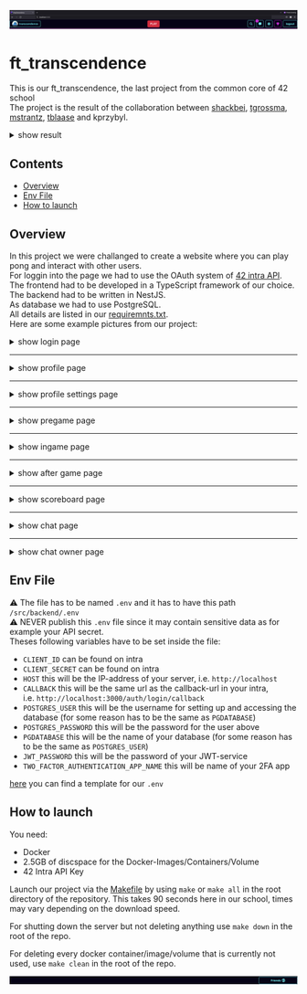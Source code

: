 ![header](/readme_additions/header.png)

# ft_transcendence

This is our ft_transcendence, the last project from the common core of 42 school<br>
The project is the result of the collaboration between [shackbei](https://github.com/shackbei), [tgrossma](https://github.com/tobbel42), [mstrantz](https://github.com/imexz), [tblaase](https://github.com/tblaase) and kprzybyl.

<details>
  <summary>show result</summary>

  ![result](/readme_additions/result.png)<br>
</details>

## Contents
- [Overview](#overview)
- [Env File](#env-file)
- [How to launch](#how-to-launch)


## Overview
In this project we were challanged to create a website where you can play pong and interact with other users.<br>
For loggin into the page we had to use the OAuth system of [42 intra API](https://api.intra.42.fr/apidoc).<br>
The frontend had to be developed in a TypeScript framework of our choice.<br>
The backend had to be written in NestJS.<br>
As database we had to use PostgreSQL.<br>
All details are listed in our [requiremnts.txt](/requirements.txt).<br>
Here are some example pictures from our project:

<details>
  <summary>show login page</summary>

  ![login](/readme_additions/login.png)<br>
</details>

---

<details>
  <summary>show profile page</summary>

  ![profile](/readme_additions/profile.png)
</details>

---

<details>
  <summary>show profile settings page</summary>

![settings](/readme_additions/settings.png)
</details>

---

<details>
  <summary>show pregame page</summary>

![pregame](/readme_additions/pre_game.png)
</details>

---

<details>
  <summary>show ingame page</summary>

![ingame](/readme_additions/in_game.png)
</details>

---

<details>
  <summary>show after game page</summary>

![aftergame](/readme_additions/after_game.png)
</details>

---

<details>
  <summary>show scoreboard page</summary>

![scoreboard](/readme_additions/scoreboard.png)
</details>

---

<details>
  <summary>show chat page</summary>

![chat](/readme_additions/chat.png)
</details>

---

<details>
  <summary>show chat owner page</summary>

![chat_admin](/readme_additions/chat_owner.png)
</details>


## Env File
⚠️ The file has to be named `.env` and it has to have this path `/src/backend/.env`<br>
⚠️ NEVER publish this `.env` file since it may contain sensitive data as for example your API secret.<br>
Theses following variables have to be set inside the file:<br>
- `CLIENT_ID` can be found on intra
- `CLIENT_SECRET` can be found on intra
- `HOST` this will be the IP-address of your server, i.e. `http://localhost`
- `CALLBACK` this will be the same url as the callback-url in your intra,<br>
    i.e. `http://localhost:3000/auth/login/callback`
- `POSTGRES_USER` this will be the username for setting up and accessing the database (for some reason has to be the same as `PGDATABASE`)
- `POSTGRES_PASSWORD` this will be the password for the user above
- `PGDATABASE` this will be the name of your database (for some reason has to be the same as `POSTGRES_USER`)
- `JWT_PASSWORD` this will be the password of your JWT-service
- `TWO_FACTOR_AUTHENTICATION_APP_NAME` this will be name of your 2FA app


[here](/src/backend/env_example.txt) you can find a template for our `.env`<br>

## How to launch
You need:
- Docker
- 2.5GB of discspace for the Docker-Images/Containers/Volume
- 42 Intra API Key


Launch our project via the [Makefile](/Makefile) by using ```make``` or ```make all``` in the root directory of the repository.
This takes 90 seconds here in our school, times may vary depending on the download speed.


For shutting down the server but not deleting anything use ```make down``` in the root of the repo.


For deleting every docker container/image/volume that is currently not used, use ```make clean``` in the root of the repo.


![footer](/readme_additions/footer.png)
